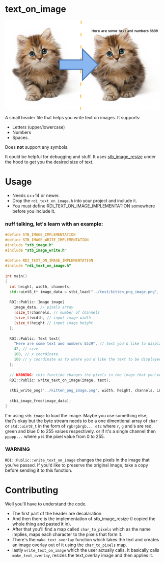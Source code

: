 # text_on_image

![](example.jpg)

A small header file that helps you write text on images.
It supports:
* Letters (upper/lowercase)
* Numbers
* Spaces.

Does **not** support any symbols.

It could be helpful for debugging and stuff.
It uses [stb_image_resize](https://github.com/nothings/stb/blob/master/stb_image_resize.h) under the hood to get you the desired size of text.

# Usage
* Needs c++14 or newer.
* Drop the `rdi_text_on_image.h` into your project and include it.
* You must define RDI_TEXT_ON_IMAGE_IMPLEMENTATION somewhere before you include it.

### nuff talking, let's learn with an example:
```c++
#define STB_IMAGE_IMPLEMENTATION
#define STB_IMAGE_WRITE_IMPLEMENTATION
#include "stb_image.h"
#include "stb_image_write.h"

#define RDI_TEXT_ON_IMAGE_IMPLEMENTATION
#include "rdi_text_on_image.h"

int main()
{
  int height, width, channels;
  std::uint8_t* image_data = stbi_load("../test/kitten_png_image.png", &width, &height, &channels, 0);

  RDI::Public::Image image{
	image_data, // pixels array
	(size_t)channels, // number of channels
	(size_t)width, // input image width
	(size_t)height // input image height
  };

  RDI::Public::Text text{
	"Here are some text and numbers 5539", // text you'd like to display
	42, // size
	100, // x coordinate
	100 // y coordinate as to where you'd like the text to be displayed on the image
  };

  // WARNING: this function changes the pixels in the image that you've passed
  RDI::Public::write_text_on_image(image, text);

  stbi_write_png("../kitten_png_image.png", width, height, channels, image_data, 0);

  stbi_image_free(image_data);
}

```

I'm using `stb_image` to load the image. Maybe you use something else, that's okay but 
the byte stream needs to be a one dimentional array of `char` or `std::uint8_t` in the form of `rgbrgbrgb... etc`
where `r`, `g` and `b` are red, green and blue 0 to 255 values respectively.
or if it's a single channel then `ppppp...` where `p` is the pixel value from 0 to 255.

### WARNING
`RDI::Public::write_text_on_image` changes the pixels in the image that you've passed.
If you'd like to preserve the original image, take a copy before sending it to this function.

# Contributing
Well you'll have to understand the code. 

* The first part of the header are decalaration.
* And then there is the implementation of stb_image_resize (I copied the whole thing and pasted it in).
* After that you'll find a map called `char_to_pixels` which as the name implies, maps each character to the pixels that form it.
* There's the `make_text_overlay` function which takes the text and creates an image overlay out of it using the `char_to_pixels` map.
* lastly `write_text_on_image` which the user actually calls. It basically calls `make_text_overlay`, resizes the text_overlay image and then applies it.
